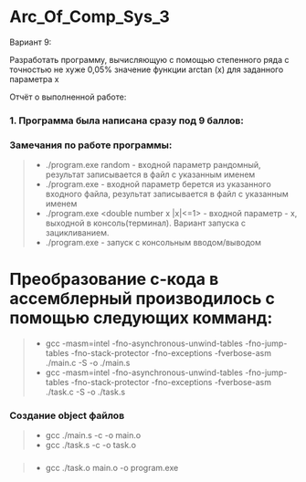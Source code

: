 # Arc_Of_Comp_Sys_3

Вариант 9:

Разработать программу, вычисляющую с помощью степенного ряда с точностью не хуже 0,05% значение функции arctan (x) для
заданного параметра x

Отчёт о выполненной работе:

### 1. Программа была написана сразу под 9 баллов: 
### Замечания по работе программы:
> * ./program.exe random <name of output file> - входной параметр рандомный, результат записывается в файл с указанным именем
> * ./program.exe <name of input file> <name of output file> - входной параметр берется из указанного входного файла, результат записывается в файл с указанным именем
> * ./program.exe <double number x |x|<=1> - входной параметр - х, выходной в консоль(терминал). Вариант запуска с зацикливанием.
> * ./program.exe - запуск с консольным вводом/выводом

# Преобразование с-кода в ассемблерный производилось с помощью следующих комманд: 
> * gcc -masm=intel -fno-asynchronous-unwind-tables -fno-jump-tables -fno-stack-protector -fno-exceptions -fverbose-asm ./main.c -S -o ./main.s
> * gcc -masm=intel -fno-asynchronous-unwind-tables -fno-jump-tables -fno-stack-protector -fno-exceptions -fverbose-asm ./task.c -S -o ./task.s
### Создание object файлов
> * gcc ./main.s -c -o main.o
> * gcc ./task.s -c -o task.o
###
> * gcc ./task.o main.o -o program.exe
